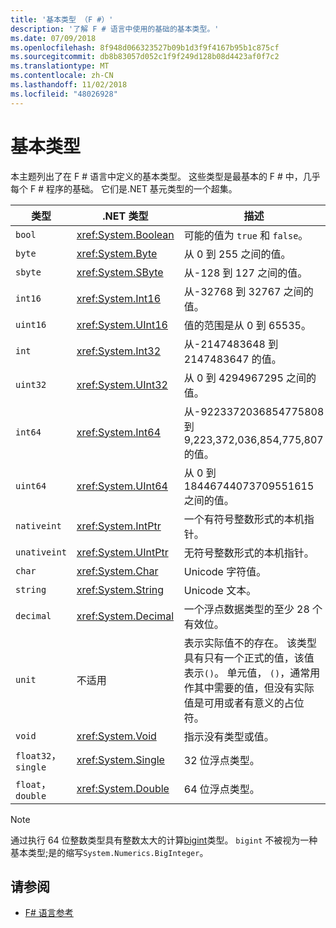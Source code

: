 ```yaml
---
title: '基本类型 （F #）'
description: '了解 F # 语言中使用的基础的基本类型。'
ms.date: 07/09/2018
ms.openlocfilehash: 8f948d066323527b09b1d3f9f4167b95b1c875cf
ms.sourcegitcommit: db8b83057d052c1f9f249d128b08d4423af0f7c2
ms.translationtype: MT
ms.contentlocale: zh-CN
ms.lasthandoff: 11/02/2018
ms.locfileid: "48026928"
---
```

# <a name="basic-types"></a>基本类型

本主题列出了在 F # 语言中定义的基本类型。 这些类型是最基本的 F # 中，几乎每个 F # 程序的基础。 它们是.NET 基元类型的一个超集。

|类型|.NET 类型|描述|
|----|---------|-----------|
|`bool`|<xref:System.Boolean>|可能的值为 `true` 和 `false`。|
|`byte`|<xref:System.Byte>|从 0 到 255 之间的值。|
|`sbyte`|<xref:System.SByte>|从-128 到 127 之间的值。|
|`int16`|<xref:System.Int16>|从-32768 到 32767 之间的值。|
|`uint16`|<xref:System.UInt16>|值的范围是从 0 到 65535。|
|`int`|<xref:System.Int32>|从-2147483648 到 2147483647 的值。|
|`uint32`|<xref:System.UInt32>|从 0 到 4294967295 之间的值。|
|`int64`|<xref:System.Int64>|从-9223372036854775808 到 9,223,372,036,854,775,807 的值。|
|`uint64`|<xref:System.UInt64>|从 0 到 18446744073709551615 之间的值。|
|`nativeint`|<xref:System.IntPtr>|一个有符号整数形式的本机指针。|
|`unativeint`|<xref:System.UIntPtr>|无符号整数形式的本机指针。|
|`char`|<xref:System.Char>|Unicode 字符值。|
|`string`|<xref:System.String>|Unicode 文本。|
|`decimal`|<xref:System.Decimal>|一个浮点数据类型的至少 28 个有效位。|
|`unit`|不适用|表示实际值不的存在。 该类型具有只有一个正式的值，该值表示`()`。 单元值， `()`，通常用作其中需要的值，但没有实际值是可用或者有意义的占位符。|
|`void`|<xref:System.Void>|指示没有类型或值。|
|`float32`， `single`|<xref:System.Single>|32 位浮点类型。|
|`float`， `double`|<xref:System.Double>|64 位浮点类型。|

>[!NOTE]
通过执行 64 位整数类型具有整数太大的计算[bigint](https://msdn.microsoft.com/library/dc8be18d-4042-46c4-b136-2f21a84f6efa)类型。 `bigint` 不被视为一种基本类型;是的缩写`System.Numerics.BigInteger`。

## <a name="see-also"></a>请参阅

- [F# 语言参考](index.md)
